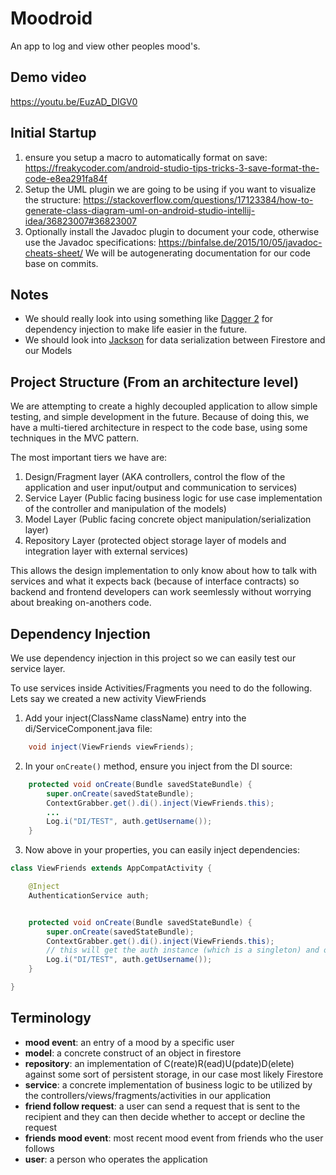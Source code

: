 # Moodroid

An app to log and view other peoples mood's. 

## Demo video
https://youtu.be/EuzAD_DIGV0
## Initial Startup

1. ensure you setup a macro to automatically format on save: https://freakycoder.com/android-studio-tips-tricks-3-save-format-the-code-e8ea291fa84f
2. Setup the UML plugin we are going to be using if you want to visualize the structure: https://stackoverflow.com/questions/17123384/how-to-generate-class-diagram-uml-on-android-studio-intellij-idea/36823007#36823007
3. Optionally install the Javadoc plugin to document your code, otherwise use the Javadoc specifications: https://binfalse.de/2015/10/05/javadoc-cheats-sheet/ We will be autogenerating documentation for our code base on commits.

## Notes

- We should really look into using something like [Dagger 2](https://github.com/google/dagger) for dependency injection to make life easier in the future.
- We should look into [Jackson](https://www.baeldung.com/jackson-object-mapper-tutorial) for data serialization between Firestore and our Models

## Project Structure (From an architecture level)

We are attempting to create a highly decoupled application to allow simple testing, and simple development in the future. Because of doing this, we have a multi-tiered architecture in respect to the code base, using some techniques in the MVC pattern.

The most important tiers we have are:

1. Design/Fragment layer (AKA controllers, control the flow of the application and user input/output and communication to services)
2. Service Layer (Public facing business logic for use case implementation of the controller and manipulation of the models)
3. Model Layer (Public facing concrete object manipulation/serialization layer)
4. Repository Layer (protected object storage layer of models and integration layer with external services)

This allows the design implementation to only know about how to talk with services and what it expects back (because of interface contracts) so backend and frontend developers can work seemlessly without worrying about breaking on-anothers code.

## Dependency Injection

We use dependency injection in this project so we can easily test our service layer. 

To use services inside Activities/Fragments you need to do the following. Lets say we created a new activity ViewFriends

1. Add your inject(ClassName className) entry into the di/ServiceComponent.java file:
```java
    void inject(ViewFriends viewFriends);
```

2. In your `onCreate()` method, ensure you inject from the DI source:
```java
    protected void onCreate(Bundle savedStateBundle) {
        super.onCreate(savedStateBundle);
        ContextGrabber.get().di().inject(ViewFriends.this);
        ...
        Log.i("DI/TEST", auth.getUsername());
    }
```

3. Now above in your properties, you can easily inject dependencies:
```java
class ViewFriends extends AppCompatActivity {

    @Inject
    AuthenticationService auth;


    protected void onCreate(Bundle savedStateBundle) {
        super.onCreate(savedStateBundle);
        ContextGrabber.get().di().inject(ViewFriends.this);
        // this will get the auth instance (which is a singleton) and output the username
        Log.i("DI/TEST", auth.getUsername());
    }

}
```


## Terminology

- **mood event**: an entry of a mood by a specific user
- **model**: a concrete construct of an object in firestore
- **repository**: an implementation of C(reate)R(ead)U(pdate)D(elete) against some sort of persistent storage, in our case most likely Firestore
- **service**: a concrete implementation of business logic to be utilized by the controllers/views/fragments/activities in our application
- **friend follow request**: a user can send a request that is sent to the recipient and they can then decide whether to accept or decline the request
- **friends mood event**: most recent mood event from friends who the user follows
- **user**: a person who operates the application
